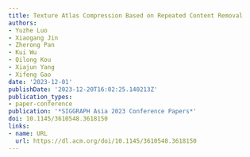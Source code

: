 ```yaml
---
title: Texture Atlas Compression Based on Repeated Content Removal
authors:
- Yuzhe Luo
- Xiaogang Jin
- Zherong Pan
- Kui Wu
- Qilong Kou
- Xiajun Yang
- Xifeng Gao
date: '2023-12-01'
publishDate: '2023-12-20T16:02:25.140213Z'
publication_types:
- paper-conference
publication: '*SIGGRAPH Asia 2023 Conference Papers*'
doi: 10.1145/3610548.3618150
links:
- name: URL
  url: https://dl.acm.org/doi/10.1145/3610548.3618150
---
```

